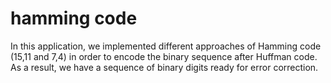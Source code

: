 # hamming code
In this application, we implemented different approaches of Hamming code (15,11 and 7,4) in order to encode the binary sequence after Huffman code. As a result, we have a sequence of binary digits ready for error correction.  
